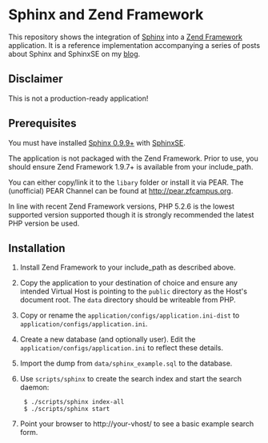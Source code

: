 Sphinx and Zend Framework
=========================

This repository shows the integration of [Sphinx](http://sphinxsearch.com) into
a [Zend Framework](http://framework.zend.com) application.
It is a reference implementation accompanying a series of posts about Sphinx and
SphinxSE on my [blog](http://sorgalla.com/serien/schoener-suchen-mit-sphinx/).

Disclaimer
----------

This is not a production-ready application!

Prerequisites
-------------

You must have installed [Sphinx 0.9.9+](http://sphinxsearch.com) with
[SphinxSE](http://sphinxsearch.com/docs/current.html#sphinxse).

The application is not packaged with the Zend Framework. Prior to use, you should
ensure Zend Framework 1.9.7+ is available from your include_path.

You can either copy/link it to the `libary` folder or install it via PEAR.
The (unofficial) PEAR Channel can be found at http://pear.zfcampus.org.

In line with recent Zend Framework versions, PHP 5.2.6 is the lowest supported
version supported though it is strongly recommended the latest PHP version be
used.

Installation
------------

1. Install Zend Framework to your include_path as described above.

2. Copy the application to your destination of choice and ensure any intended
Virtual Host is pointing to the `public` directory as the Host's document
root. The `data` directory should be writeable from PHP.

3. Copy or rename the `application/configs/application.ini-dist` to
`application/configs/application.ini`.

4. Create a new database (and optionally user). Edit the
`application/configs/application.ini` to reflect these details.

5. Import the dump from `data/sphinx_example.sql` to the database.

6. Use `scripts/sphinx` to create the search index and start the search daemon:

        $ ./scripts/sphinx index-all
        $ ./scripts/sphinx start

7. Point your browser to http://your-vhost/ to see a basic example search form.


